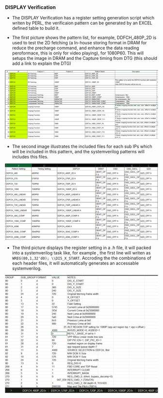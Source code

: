 

### DISPLAY Verification

* The DISPLAY Verification has a register setting generation script which writen by PERL, the verificaion pattern can be generated by an EXCEL defined table to build it. 

* The first picture shows the pattern list, for example, DDFCH_480P_2D is used to test the 2D fetching (a In-house storing format in DRAM for reduce the precharge command, and enhance the data reading peroformace, this is only for video playing), for 1080P60. This will setups the image in DRAM and the Capture timing from DTG (this should add a link to explain the DTG)

<img src="pattern_list.png" alt="sram_pool_example" width="750">

* The second image illustrates the included files for each sub IPs which will be included in this pattern, and the systemverilog patterns will includes this files.

<img src="pattern_feature.png" alt="sram_pool_example" width="750">

* The third picture displays the register setting in a .h file, it will packed into a systemverilog task like, for example , the first line will writen as `WREG(80,1,32'd0); \\DIS_X_START`. Accroding the the combinations of each header files, it will automatically generates an accessable systemverilog.

<img src="IP_register.png" alt="sram_pool_example" width="750">
